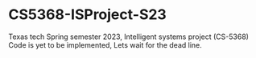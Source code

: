 # CS5368-ISProject-S23
Texas tech Spring semester 2023, Intelligent systems project (CS-5368)
Code is yet to be implemented, Lets wait for the dead line.
